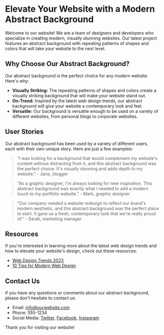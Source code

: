 <!--font:Dancing Script-->

# Elevate Your Website with a Modern Abstract Background

Welcome to our website! We are a team of designers and developers who specialize in creating modern, visually stunning websites. Our latest project features an abstract background with repeating patterns of shapes and colors that will take your website to the next level.

## Why Choose Our Abstract Background?

Our abstract background is the perfect choice for any modern website. Here's why:

- **Visually Striking:** The repeating patterns of shapes and colors create a visually striking background that will make your website stand out.
- **On-Trend:** Inspired by the latest web design trends, our abstract background will give your website a contemporary look and feel.
- **Versatile:** Our background is versatile enough to be used on a variety of different websites, from personal blogs to corporate websites.

## User Stories

Our abstract background has been used by a variety of different users, each with their own unique story. Here are just a few examples:

> "I was looking for a background that would complement my website's content without distracting from it, and this abstract background was the perfect choice. It's visually stunning and adds depth to my website." - Jane, blogger

> "As a graphic designer, I'm always looking for new inspiration. This abstract background was exactly what I needed to add a modern touch to my portfolio website." - Mark, graphic designer

> "Our company needed a website redesign to reflect our brand's modern aesthetic, and this abstract background was the perfect place to start. It gave us a fresh, contemporary look that we're really proud of." - Sarah, marketing manager

## Resources

If you're interested in learning more about the latest web design trends and how to elevate your website's design, check out these resources:

- [Web Design Trends 2023](#)
- [10 Tips for Modern Web Design](#)

## Contact Us

If you have any questions or comments about our abstract background, please don't hesitate to contact us:

- Email: [info@ourwebsite.com](mailto:info@ourwebsite.com)
- Phone: 555-1234
- Social Media: [Twitter](#), [Facebook](#), [Instagram](#)

Thank you for visiting our website!

<!--

Write me content for website with wallpaper which alt text is:

"A wallpaper with a repeating pattern of abstract shapes and colors, inspired by web design trends and patterns."

The name/title of the page should not be 1:1 copy of the alt text but rather a real content of the website which is using this wallpaper.

- Use markdown format 
- Start with heading
- Heading should be short and concise
- The content should look like a real website 
- The website should not be about the wallpaper, wallpaper is just a related background
- Heading should be contain work "wallpaper" or "background"
- Include real sections like references, contact, user stories, etc. use things relevant to the page purpose.
- Feel free to use structure like headings, bullets, numbering, blockquotes, paragraphs, horizontal lines, etc.
- You can use formatting like bold or _italic_
- You can include UTF-8 emojis
- Links should be only #hash anchors (and you can refer to the document itself)
- Do not include images


---


# Abstract Shapes and Colors Wallpaper for a Modern Website

Welcome to our website! We are a team of designers and developers who specialize in creating modern, visually stunning websites. Our latest project features a wallpaper with a repeating pattern of abstract shapes and colors, inspired by web design trends and patterns.

## Why Choose Our Wallpaper?

Our abstract shapes and colors wallpaper is the perfect choice for any modern website. Here's why:

- **Visually Striking:** The abstract shapes and colors create a visually striking background that will make your website stand out.
- **On-Trend:** Inspired by the latest web design trends and patterns, our wallpaper will give your website a contemporary look and feel.
- **Versatile:** Our wallpaper is versatile enough to be used on a variety of different websites, from personal blogs to corporate websites.

## User Stories

Our wallpaper has been used by a variety of different users, each with their own unique story. Here are just a few examples:

> "I was looking for a background that would make my website stand out, and this wallpaper was the perfect choice. It's visually stunning and really makes my content pop." - Jane, blogger

> "As a graphic designer, I'm always looking for new inspiration. This wallpaper was exactly what I needed to get my creative juices flowing." - Mark, graphic designer

> "Our company was in desperate need of a website redesign, and this wallpaper was the perfect place to start. It gave us a fresh, modern look that we're really proud of." - Sarah, marketing manager

## References

If you're interested in learning more about the latest web design trends and patterns, check out these resources:

- [Web Design Trends 2023](#)
- [Top Web Design Patterns](#)

## Contact Us

If you have any questions or comments about our abstract shapes and colors wallpaper, please don't hesitate to contact us:

- Email: [info@ourwebsite.com](mailto:info@ourwebsite.com)
- Phone: 555-1234
- Social Media: [Twitter](#), [Facebook](#), [Instagram](#)

Thank you for visiting our website!


---


Heading should not include word "wallpaper". The website should not be about the wallpaper itself, wallpaper is just a related background, rewrite whole content.


---


# Elevate Your Website with a Modern Abstract Background

Welcome to our website! We are a team of designers and developers who specialize in creating modern, visually stunning websites. Our latest project features an abstract background with repeating patterns of shapes and colors that will take your website to the next level.

## Why Choose Our Abstract Background?

Our abstract background is the perfect choice for any modern website. Here's why:

- **Visually Striking:** The repeating patterns of shapes and colors create a visually striking background that will make your website stand out.
- **On-Trend:** Inspired by the latest web design trends, our abstract background will give your website a contemporary look and feel.
- **Versatile:** Our background is versatile enough to be used on a variety of different websites, from personal blogs to corporate websites.

## User Stories

Our abstract background has been used by a variety of different users, each with their own unique story. Here are just a few examples:

> "I was looking for a background that would complement my website's content without distracting from it, and this abstract background was the perfect choice. It's visually stunning and adds depth to my website." - Jane, blogger

> "As a graphic designer, I'm always looking for new inspiration. This abstract background was exactly what I needed to add a modern touch to my portfolio website." - Mark, graphic designer

> "Our company needed a website redesign to reflect our brand's modern aesthetic, and this abstract background was the perfect place to start. It gave us a fresh, contemporary look that we're really proud of." - Sarah, marketing manager

## Resources

If you're interested in learning more about the latest web design trends and how to elevate your website's design, check out these resources:

- [Web Design Trends 2023](#)
- [10 Tips for Modern Web Design](#)

## Contact Us

If you have any questions or comments about our abstract background, please don't hesitate to contact us:

- Email: [info@ourwebsite.com](mailto:info@ourwebsite.com)
- Phone: 555-1234
- Social Media: [Twitter](#), [Facebook](#), [Instagram](#)

Thank you for visiting our website!

-->
